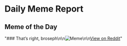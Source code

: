 # Daily Meme Report

## Meme of the Day
"### That’s right, broseph\n\n![Meme](https://i.redd.it/53umn1b7fuie1.gif)\n\n[View on Reddit](https://redd.it/1ioc545)"
